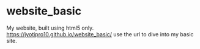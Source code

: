 # website_basic
My website, built using html5 only.
https://jyotipro10.github.io/website_basic/
use the url to dive into my basic site.
